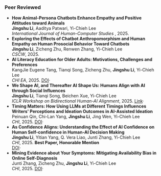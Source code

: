 <!-- _includes/publications-list.md -->

### Peer Reviewed
<ul class="pub-list">
<li>
  <strong>How Animal-Persona Chatbots Enhance Empathy and Positive Attitudes toward Animals</strong><br>
  <span><strong>Jingshu Li</strong>, Aaditya Patwari, Yi-Chieh Lee</span><br>
  <em> International Journal of Human-Computer Studies </em>, 2025. 
</li>
<li>
  <strong>Exploring the Effects of Chatbot Anthropomorphism and Human Empathy on Human Prosocial Behavior Toward Chatbots</strong><br>
  <span><strong>Jingshu Li</strong>, Zicheng Zhu, Renwen Zhang, Yi-Chieh Lee</span><br>
  <em>CSCW</em>, 2025. 
</li>

<li>
  <strong>AI Literacy Education for Older Adults: Motivations, Challenges and Preferences</strong><br>
  <span>KangJie Eugene Tang, Tianqi Song, Zicheng Zhu, <strong>Jingshu Li</strong>, Yi-Chieh Lee</span><br>
  <em>CHI EA</em>, 2025. 
  <a href="https://doi.org/10.1145/3706599.3720033">DOI</a>·
</li>

<li>
  <strong>We Shape AI, and Thereafter AI Shape Us: Humans Align with AI through Social Influences</strong><br>
  <span><strong>Jingshu Li</strong>, Tianqi Song, Beichen Xue, Yi-Chieh Lee</span><br>
  <em>ICLR Workshop on Bidirectional Human-AI Alignment</em>, 2025. 
  <a href="https://openreview.net/forum?id=64rCWVC78p">Link</a>·
</li>

<li>
  <strong>Timing Matters: How Using LLMs at Different Timings Influences Writers' Perceptions and Ideation Outcomes in AI-Assisted Ideation</strong><br>
  <span>Peinuan Qin, Chi-Lan Yang, <strong>Jingshu Li</strong>, Jing Wen, Yi-Chieh Lee</span><br>
  <em>CHI</em>, 2025. 
  <a href="https://doi.org/10.1145/3706598.3713146">DOI</a>·
</li>

<li>
  <strong>As Confidence Aligns: Understanding the Effect of AI Confidence on Human Self-confidence in Human-AI Decision Making</strong><br>
  <span><strong>Jingshu Li</strong>, Yitian Yang, Q. Vera Liao, Junti Zhang, Yi-Chieh Lee</span><br>
  <em>CHI</em>, 2025. 
  <span><strong>Best Paper, Honorable Mention</strong></span><br>
  <a href="https://doi.org/10.1145/3706598.3713336">DOI</a>·
</li>

<li>
  <strong>Mining Evidence about Your Symptoms: Mitigating Availability Bias in Online Self-Diagnosis</strong><br>
  <span>Junti Zhang, Zicheng Zhu, <strong>Jingshu Li</strong>, Yi-Chieh Lee</span><br>
  <em>CHI</em>, 2025. 
  <a href="https://doi.org/10.1145/3706598.3713805">DOI</a>·
</li>
</ul>
